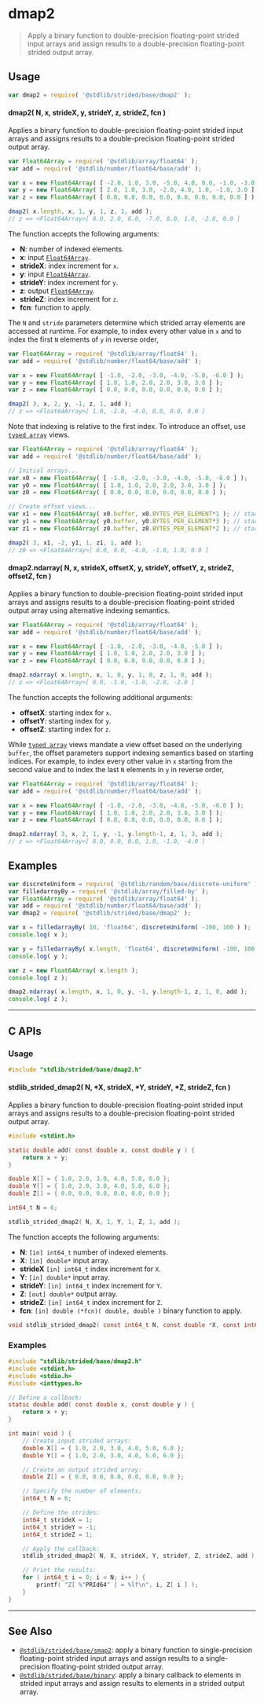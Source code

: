 <!--

@license Apache-2.0

Copyright (c) 2021 The Stdlib Authors.

Licensed under the Apache License, Version 2.0 (the "License");
you may not use this file except in compliance with the License.
You may obtain a copy of the License at

   http://www.apache.org/licenses/LICENSE-2.0

Unless required by applicable law or agreed to in writing, software
distributed under the License is distributed on an "AS IS" BASIS,
WITHOUT WARRANTIES OR CONDITIONS OF ANY KIND, either express or implied.
See the License for the specific language governing permissions and
limitations under the License.

-->

<!-- lint disable maximum-heading-length -->

# dmap2

> Apply a binary function to double-precision floating-point strided input arrays and assign results to a double-precision floating-point strided output array.

<section class="intro">

</section>

<!-- /.intro -->

<section class="usage">

## Usage

```javascript
var dmap2 = require( '@stdlib/strided/base/dmap2' );
```

#### dmap2( N, x, strideX, y, strideY, z, strideZ, fcn )

Applies a binary function to double-precision floating-point strided input arrays and assigns results to a double-precision floating-point strided output array.

```javascript
var Float64Array = require( '@stdlib/array/float64' );
var add = require( '@stdlib/number/float64/base/add' );

var x = new Float64Array( [ -2.0, 1.0, 3.0, -5.0, 4.0, 0.0, -1.0, -3.0 ] );
var y = new Float64Array( [ 2.0, 1.0, 3.0, -2.0, 4.0, 1.0, -1.0, 3.0 ] );
var z = new Float64Array( [ 0.0, 0.0, 0.0, 0.0, 0.0, 0.0, 0.0, 0.0 ] );

dmap2( x.length, x, 1, y, 1, z, 1, add );
// z => <Float64Array>[ 0.0, 2.0, 6.0, -7.0, 8.0, 1.0, -2.0, 0.0 ]
```

The function accepts the following arguments:

-   **N**: number of indexed elements.
-   **x**: input [`Float64Array`][@stdlib/array/float64].
-   **strideX**: index increment for `x`.
-   **y**: input [`Float64Array`][@stdlib/array/float64].
-   **strideY**: index increment for `y`.
-   **z**: output [`Float64Array`][@stdlib/array/float64].
-   **strideZ**: index increment for `z`.
-   **fcn**: function to apply.

The `N` and `stride` parameters determine which strided array elements are accessed at runtime. For example, to index every other value in `x` and to index the first `N` elements of `y` in reverse order,

```javascript
var Float64Array = require( '@stdlib/array/float64' );
var add = require( '@stdlib/number/float64/base/add' );

var x = new Float64Array( [ -1.0, -2.0, -3.0, -4.0, -5.0, -6.0 ] );
var y = new Float64Array( [ 1.0, 1.0, 2.0, 2.0, 3.0, 3.0 ] );
var z = new Float64Array( [ 0.0, 0.0, 0.0, 0.0, 0.0, 0.0 ] );

dmap2( 3, x, 2, y, -1, z, 1, add );
// z => <Float64Array>[ 1.0, -2.0, -4.0, 0.0, 0.0, 0.0 ]
```

Note that indexing is relative to the first index. To introduce an offset, use [`typed array`][@stdlib/array/float64] views.

```javascript
var Float64Array = require( '@stdlib/array/float64' );
var add = require( '@stdlib/number/float64/base/add' );

// Initial arrays...
var x0 = new Float64Array( [ -1.0, -2.0, -3.0, -4.0, -5.0, -6.0 ] );
var y0 = new Float64Array( [ 1.0, 1.0, 2.0, 2.0, 3.0, 3.0 ] );
var z0 = new Float64Array( [ 0.0, 0.0, 0.0, 0.0, 0.0, 0.0 ] );

// Create offset views...
var x1 = new Float64Array( x0.buffer, x0.BYTES_PER_ELEMENT*1 ); // start at 2nd element
var y1 = new Float64Array( y0.buffer, y0.BYTES_PER_ELEMENT*3 ); // start at 4th element
var z1 = new Float64Array( z0.buffer, z0.BYTES_PER_ELEMENT*2 ); // start at 3rd element

dmap2( 3, x1, -2, y1, 1, z1, 1, add );
// z0 => <Float64Array>[ 0.0, 0.0, -4.0, -1.0, 1.0, 0.0 ]
```

#### dmap2.ndarray( N, x, strideX, offsetX, y, strideY, offsetY, z, strideZ, offsetZ, fcn )

Applies a binary function to double-precision floating-point strided input arrays and assigns results to a double-precision floating-point strided output array using alternative indexing semantics.

```javascript
var Float64Array = require( '@stdlib/array/float64' );
var add = require( '@stdlib/number/float64/base/add' );

var x = new Float64Array( [ -1.0, -2.0, -3.0, -4.0, -5.0 ] );
var y = new Float64Array( [ 1.0, 1.0, 2.0, 2.0, 3.0 ] );
var z = new Float64Array( [ 0.0, 0.0, 0.0, 0.0, 0.0 ] );

dmap2.ndarray( x.length, x, 1, 0, y, 1, 0, z, 1, 0, add );
// z => <Float64Array>[ 0.0, -1.0, -1.0, -2.0, -2.0 ]
```

The function accepts the following additional arguments:

-   **offsetX**: starting index for `x`.
-   **offsetY**: starting index for `y`.
-   **offsetZ**: starting index for `z`.

While [`typed array`][@stdlib/array/float64] views mandate a view offset based on the underlying `buffer`, the offset parameters support indexing semantics based on starting indices. For example, to index every other value in `x` starting from the second value and to index the last `N` elements in `y` in reverse order,

```javascript
var Float64Array = require( '@stdlib/array/float64' );
var add = require( '@stdlib/number/float64/base/add' );

var x = new Float64Array( [ -1.0, -2.0, -3.0, -4.0, -5.0, -6.0 ] );
var y = new Float64Array( [ 1.0, 1.0, 2.0, 2.0, 3.0, 3.0 ] );
var z = new Float64Array( [ 0.0, 0.0, 0.0, 0.0, 0.0, 0.0 ] );

dmap2.ndarray( 3, x, 2, 1, y, -1, y.length-1, z, 1, 3, add );
// z => <Float64Array>[ 0.0, 0.0, 0.0, 1.0, -1.0, -4.0 ]
```

</section>

<!-- /.usage -->

<section class="notes">

</section>

<!-- /.notes -->

<section class="examples">

## Examples

<!-- eslint no-undef: "error" -->

```javascript
var discreteUniform = require( '@stdlib/random/base/discrete-uniform' ).factory;
var filledarrayBy = require( '@stdlib/array/filled-by' );
var Float64Array = require( '@stdlib/array/float64' );
var add = require( '@stdlib/number/float64/base/add' );
var dmap2 = require( '@stdlib/strided/base/dmap2' );

var x = filledarrayBy( 10, 'float64', discreteUniform( -100, 100 ) );
console.log( x );

var y = filledarrayBy( x.length, 'float64', discreteUniform( -100, 100 ) );
console.log( y );

var z = new Float64Array( x.length );
console.log( z );

dmap2.ndarray( x.length, x, 1, 0, y, -1, y.length-1, z, 1, 0, add );
console.log( z );
```

</section>

<!-- /.examples -->

<!-- C interface documentation. -->

* * *

<section class="c">

## C APIs

<!-- Section to include introductory text. Make sure to keep an empty line after the intro `section` element and another before the `/section` close. -->

<section class="intro">

</section>

<!-- /.intro -->

<!-- C usage documentation. -->

<section class="usage">

### Usage

```c
#include "stdlib/strided/base/dmap2.h"
```

#### stdlib_strided_dmap2( N, \*X, strideX, \*Y, strideY, \*Z, strideZ, fcn )

Applies a binary function to double-precision floating-point strided input arrays and assigns results to a double-precision floating-point strided output array.

```c
#include <stdint.h>

static double add( const double x, const double y ) {
    return x + y;
}

double X[] = { 1.0, 2.0, 3.0, 4.0, 5.0, 6.0 };
double Y[] = { 1.0, 2.0, 3.0, 4.0, 5.0, 6.0 };
double Z[] = { 0.0, 0.0, 0.0, 0.0, 0.0, 0.0 };

int64_t N = 6;

stdlib_strided_dmap2( N, X, 1, Y, 1, Z, 1, add );
```

The function accepts the following arguments:

-   **N**: `[in] int64_t` number of indexed elements.
-   **X**: `[in] double*` input array.
-   **strideX** `[in] int64_t` index increment for `X`.
-   **Y**: `[in] double*` input array.
-   **strideY**: `[in] int64_t` index increment for `Y`.
-   **Z**: `[out] double*` output array.
-   **strideZ**: `[in] int64_t` index increment for `Z`.
-   **fcn**: `[in] double (*fcn)( double, double )` binary function to apply.

```c
void stdlib_strided_dmap2( const int64_t N, const double *X, const int64_t strideX, const double *Y, const int64_t strideY, double *Z, const int64_t strideZ, double (*fcn)( double, double ) );
```

</section>

<!-- /.usage -->

<!-- C API usage notes. Make sure to keep an empty line after the `section` element and another before the `/section` close. -->

<section class="notes">

</section>

<!-- /.notes -->

<!-- C API usage examples. -->

<section class="examples">

### Examples

```c
#include "stdlib/strided/base/dmap2.h"
#include <stdint.h>
#include <stdio.h>
#include <inttypes.h>

// Define a callback:
static double add( const double x, const double y ) {
    return x + y;
}

int main( void ) {
    // Create input strided arrays:
    double X[] = { 1.0, 2.0, 3.0, 4.0, 5.0, 6.0 };
    double Y[] = { 1.0, 2.0, 3.0, 4.0, 5.0, 6.0 };

    // Create an output strided array:
    double Z[] = { 0.0, 0.0, 0.0, 0.0, 0.0, 0.0 };

    // Specify the number of elements:
    int64_t N = 6;

    // Define the strides:
    int64_t strideX = 1;
    int64_t strideY = -1;
    int64_t strideZ = 1;

    // Apply the callback:
    stdlib_strided_dmap2( N, X, strideX, Y, strideY, Z, strideZ, add );

    // Print the results:
    for ( int64_t i = 0; i < N; i++ ) {
        printf( "Z[ %"PRId64" ] = %lf\n", i, Z[ i ] );
    }
}
```

</section>

<!-- /.examples -->

</section>

<!-- /.c -->

<!-- Section for related `stdlib` packages. Do not manually edit this section, as it is automatically populated. -->

<section class="related">

* * *

## See Also

-   <span class="package-name">[`@stdlib/strided/base/smap2`][@stdlib/strided/base/smap2]</span><span class="delimiter">: </span><span class="description">apply a binary function to single-precision floating-point strided input arrays and assign results to a single-precision floating-point strided output array.</span>
-   <span class="package-name">[`@stdlib/strided/base/binary`][@stdlib/strided/base/binary]</span><span class="delimiter">: </span><span class="description">apply a binary callback to elements in strided input arrays and assign results to elements in a strided output array.</span>

</section>

<!-- /.related -->

<!-- Section for all links. Make sure to keep an empty line after the `section` element and another before the `/section` close. -->

<section class="links">

[@stdlib/array/float64]: https://github.com/stdlib-js/array-float64

<!-- <related-links> -->

[@stdlib/strided/base/smap2]: https://github.com/stdlib-js/strided/tree/main/base/smap2

[@stdlib/strided/base/binary]: https://github.com/stdlib-js/strided/tree/main/base/binary

<!-- </related-links> -->

</section>

<!-- /.links -->
